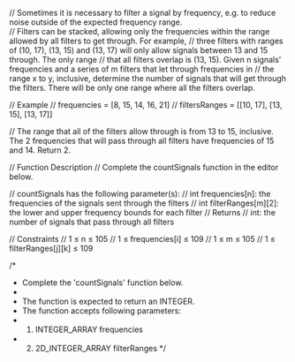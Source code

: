 // Sometimes it is necessary to filter a signal by frequency, e.g. to reduce noise outside of the expected frequency range.  
// Filters can be stacked, allowing only the frequencies within the range allowed by all filters to get through.  For example, 
// three filters with ranges of (10, 17), (13, 15) and (13, 17) will only allow signals between 13 and 15 through.  The only range 
// that all filters overlap is (13, 15).  Given n signals' frequencies and a series of m filters that let through frequencies in 
// the range x to y, inclusive, determine the number of signals that will get through the filters. There will be only one range where all the filters overlap.

 

// Example 
// frequencies = [8, 15, 14, 16, 21]
// filtersRanges = [[10, 17], [13, 15], [13, 17]]

// The range that all of the filters allow through is from 13 to 15, inclusive. The 2 frequencies that will pass through all filters have frequencies of 15 and 14. Return 2.

// Function Description
// Complete the countSignals function in the editor below.

// countSignals has the following parameter(s):
//     int frequencies[n]: the frequencies of the signals sent through the filters
//     int filterRanges[m][2]: the lower and upper frequency bounds for each filter
// Returns
//     int: the number of signals that pass through all filters

// Constraints
// 1 ≤ n ≤ 105
// 1 ≤ frequencies[i] ≤ 109
// 1 ≤ m ≤ 105
// 1 ≤ filterRanges[j][k] ≤ 109

/*
 * Complete the 'countSignals' function below.
 *
 * The function is expected to return an INTEGER.
 * The function accepts following parameters:
 *  1. INTEGER_ARRAY frequencies
 *  2. 2D_INTEGER_ARRAY filterRanges
 */